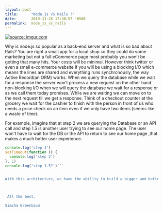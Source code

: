 ```yaml
---
layout: post
title:      "Node.js VS Rails ?"
date:       2019-11-28 17:30:57 -0500
permalink:  node_js_vs_rails
---
```


<a href="https://imgur.com/yvd4d34"><img src="https://i.imgur.com/yvd4d34l.png" title="source: imgur.com" /></a>


Why is node.js so popular as a back-end server and what is so bad about Rails?   You are right a small app for a local shop so they could do some marketing but not a full eCommerce page most probably you won’t be getting that many hits.  Your costs will be minimal. However think twitter or even a small e-commerce website if you will be using a blocking I/O which means the lines are shared and everything runs synchronously, the way Active Record(an ORM) works. When we query the database while we wait for a response the server won’t process a new request on the other hand non-blocking I/O when we will query the database we wait for a response or as we call them today promises. While we are waiting we can move on to the next request till we get a response. Think of a checkout counter at the grocery we wait for the cashier to finish with the person in front of us who needs a price check on an item even if we only have two items (seems like a waste of time).

For example, imagine that at step 2 we are querying the Database or an API call and step 1.5 is another user trying to see our home page. The user won't have to wait for the DB or the API  to return to see our home page ,that  makes a much better user experience. 

```javascript 
console.log('step 1')
setTimeout(function () {
  console.log('step 2')
}, 1)
console.log('step 1.5?')```


With this architecture, we have the ability to build a bigger and better system. In addition, Node.js is lightweight and more efficient. Scalability and server costs are the companies’ number one priority. If the site will be slow it makes less money, if the hosting server CPU costs are high their profit margin will be smaller. Being a developer is not just about being able to write or even debug code. You need to understand things on a deeper level as this will help you decide what technologies are a good fit for each project.

 
 
 All the best,

Simcha Greenbaum


